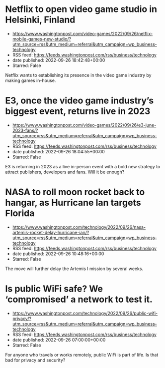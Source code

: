 # Netflix to open video game studio in Helsinki, Finland
 - https://www.washingtonpost.com/video-games/2022/09/26/netflix-mobile-games-new-studio/?utm_source=rss&utm_medium=referral&utm_campaign=wp_business-technology
 - RSS feed: https://feeds.washingtonpost.com/rss/business/technology
 - date published: 2022-09-26 18:42:48+00:00
 - Starred: False

Netflix wants to establishing its presence in the video game industry by making games in-house.

# E3, once the video game industry’s biggest event, returns live in 2023
 - https://www.washingtonpost.com/video-games/2022/09/26/e3-june-2023-fans/?utm_source=rss&utm_medium=referral&utm_campaign=wp_business-technology
 - RSS feed: https://feeds.washingtonpost.com/rss/business/technology
 - date published: 2022-09-26 18:04:55+00:00
 - Starred: False

E3 is returning in 2023 as a live in-person event with a bold new strategy to attract publishers, developers and fans. Will it be enough?

# NASA to roll moon rocket back to hangar, as Hurricane Ian targets Florida
 - https://www.washingtonpost.com/technology/2022/09/26/nasa-artemis-rocket-delay-hurricane-ian/?utm_source=rss&utm_medium=referral&utm_campaign=wp_business-technology
 - RSS feed: https://feeds.washingtonpost.com/rss/business/technology
 - date published: 2022-09-26 10:48:16+00:00
 - Starred: False

The move will further delay the Artemis I mission by several weeks.

# Is public WiFi safe? We ‘compromised’ a network to test it.
 - https://www.washingtonpost.com/technology/2022/09/26/public-wifi-privacy/?utm_source=rss&utm_medium=referral&utm_campaign=wp_business-technology
 - RSS feed: https://feeds.washingtonpost.com/rss/business/technology
 - date published: 2022-09-26 07:00:00+00:00
 - Starred: False

For anyone who travels or works remotely, public WiFi is part of life. Is that bad for privacy and security?
